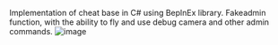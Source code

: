 Implementation of cheat base in C# using BeplnEx library.
Fakeadmin function, with the ability to fly and use debug camera and other admin commands.
![image](https://github.com/user-attachments/assets/9ea3d032-a7ec-4eab-b64a-5e0fad19c142)
